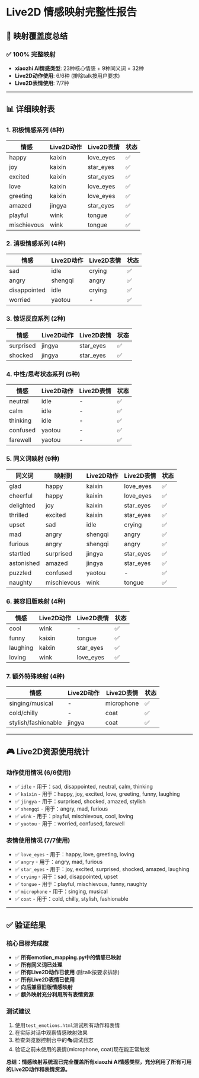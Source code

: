 # Live2D 情感映射完整性报告

## 🎯 映射覆盖度总结

### ✅ 100% 完整映射
- **xiaozhi AI情感类型**: 23种核心情感 + 9种同义词 = 32种
- **Live2D动作使用**: 6/6种 (排除talk按用户要求)
- **Live2D表情使用**: 7/7种

---

## 📊 详细映射表

### 1. 积极情感系列 (8种)
| 情感 | Live2D动作 | Live2D表情 | 状态 |
|------|------------|------------|------|
| happy | kaixin | love_eyes | ✅ |
| joy | kaixin | star_eyes | ✅ |
| excited | kaixin | star_eyes | ✅ |
| love | kaixin | love_eyes | ✅ |
| greeting | kaixin | love_eyes | ✅ |
| amazed | jingya | star_eyes | ✅ |
| playful | wink | tongue | ✅ |
| mischievous | wink | tongue | ✅ |

### 2. 消极情感系列 (4种)
| 情感 | Live2D动作 | Live2D表情 | 状态 |
|------|------------|------------|------|
| sad | idle | crying | ✅ |
| angry | shengqi | angry | ✅ |
| disappointed | idle | crying | ✅ |
| worried | yaotou | - | ✅ |

### 3. 惊讶反应系列 (2种)
| 情感 | Live2D动作 | Live2D表情 | 状态 |
|------|------------|------------|------|
| surprised | jingya | star_eyes | ✅ |
| shocked | jingya | star_eyes | ✅ |

### 4. 中性/思考状态系列 (5种)
| 情感 | Live2D动作 | Live2D表情 | 状态 |
|------|------------|------------|------|
| neutral | idle | - | ✅ |
| calm | idle | - | ✅ |
| thinking | idle | - | ✅ |
| confused | yaotou | - | ✅ |
| farewell | yaotou | - | ✅ |

### 5. 同义词映射 (9种)
| 同义词 | 映射到 | Live2D动作 | Live2D表情 | 状态 |
|--------|--------|------------|------------|------|
| glad | happy | kaixin | love_eyes | ✅ |
| cheerful | happy | kaixin | love_eyes | ✅ |
| delighted | joy | kaixin | star_eyes | ✅ |
| thrilled | excited | kaixin | star_eyes | ✅ |
| upset | sad | idle | crying | ✅ |
| mad | angry | shengqi | angry | ✅ |
| furious | angry | shengqi | angry | ✅ |
| startled | surprised | jingya | star_eyes | ✅ |
| astonished | amazed | jingya | star_eyes | ✅ |
| puzzled | confused | yaotou | - | ✅ |
| naughty | mischievous | wink | tongue | ✅ |

### 6. 兼容旧版映射 (4种)
| 情感 | Live2D动作 | Live2D表情 | 状态 |
|------|------------|------------|------|
| cool | wink | - | ✅ |
| funny | kaixin | tongue | ✅ |
| laughing | kaixin | star_eyes | ✅ |
| loving | wink | love_eyes | ✅ |

### 7. 额外特殊映射 (4种)
| 情感 | Live2D动作 | Live2D表情 | 状态 |
|------|------------|------------|------|
| singing/musical | - | microphone | ✅ |
| cold/chilly | - | coat | ✅ |
| stylish/fashionable | jingya | coat | ✅ |

---

## 🎮 Live2D资源使用统计

### 动作使用情况 (6/6使用)
- ✅ `idle` - 用于：sad, disappointed, neutral, calm, thinking
- ✅ `kaixin` - 用于：happy, joy, excited, love, greeting, funny, laughing
- ✅ `jingya` - 用于：surprised, shocked, amazed, stylish
- ✅ `shengqi` - 用于：angry, mad, furious
- ✅ `wink` - 用于：playful, mischievous, cool, loving
- ✅ `yaotou` - 用于：worried, confused, farewell

### 表情使用情况 (7/7使用)
- ✅ `love_eyes` - 用于：happy, love, greeting, loving
- ✅ `angry` - 用于：angry, mad, furious
- ✅ `star_eyes` - 用于：joy, excited, surprised, shocked, amazed, laughing
- ✅ `crying` - 用于：sad, disappointed, upset
- ✅ `tongue` - 用于：playful, mischievous, funny, naughty
- ✅ `microphone` - 用于：singing, musical
- ✅ `coat` - 用于：cold, chilly, stylish, fashionable

---

## ✅ 验证结果

### 核心目标完成度
- ✅ **所有emotion_mapping.py中的情感已映射**
- ✅ **所有同义词已处理**
- ✅ **所有Live2D动作已使用** (除talk按要求排除)
- ✅ **所有Live2D表情已使用**
- ✅ **向后兼容旧版情感映射**
- ✅ **额外映射充分利用所有表情资源**

### 测试建议
1. 使用`test_emotions.html`测试所有动作和表情
2. 在实际对话中观察情感映射效果
3. 检查浏览器控制台中的🎭调试日志
4. 验证之前未使用的表情(microphone, coat)现在能正常触发

**总结：情感映射系统现已完全覆盖所有xiaozhi AI情感类型，充分利用了所有可用的Live2D动作和表情资源。**